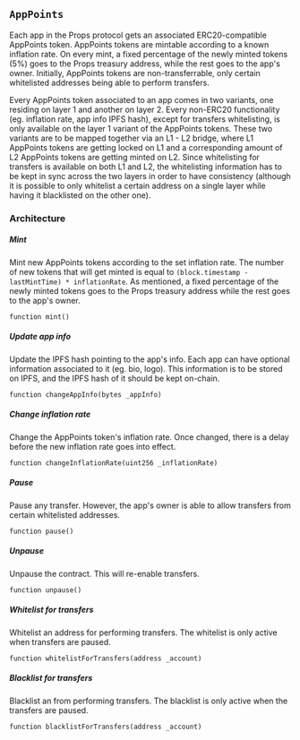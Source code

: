 ## `AppPoints`

Each app in the Props protocol gets an associated ERC20-compatible AppPoints token. AppPoints tokens are mintable according to a known inflation rate. On every mint, a fixed percentage of the newly minted tokens (5%) goes to the Props treasury address, while the rest goes to the app's owner. Initially, AppPoints tokens are non-transferrable, only certain whitelisted addresses being able to perform transfers.

Every AppPoints token associated to an app comes in two variants, one residing on layer 1 and another on layer 2. Every non-ERC20 functionality (eg. inflation rate, app info IPFS hash), except for transfers whitelisting, is only available on the layer 1 variant of the AppPoints tokens. These two variants are to be mapped together via an L1 - L2 bridge, where L1 AppPoints tokens are getting locked on L1 and a corresponding amount of L2 AppPoints tokens are getting minted on L2. Since whitelisting for transfers is available on both L1 and L2, the whitelisting information has to be kept in sync across the two layers in order to have consistency (although it is possible to only whitelist a certain address on a single layer while having it blacklisted on the other one).

### Architecture

##### Mint

Mint new AppPoints tokens according to the set inflation rate. The number of new tokens that will get minted is equal to `(block.timestamp - lastMintTime) * inflationRate`. As mentioned, a fixed percentage of the newly minted tokens goes to the Props treasury address while the rest goes to the app's owner.

```solidity
function mint()
```

##### Update app info

Update the IPFS hash pointing to the app's info. Each app can have optional information associated to it (eg. bio, logo). This information is to be stored on IPFS, and the IPFS hash of it should be kept on-chain.

```solidity
function changeAppInfo(bytes _appInfo)
```

##### Change inflation rate

Change the AppPoints token's inflation rate. Once changed, there is a delay before the new inflation rate goes into effect.

```solidity
function changeInflationRate(uint256 _inflationRate)
```

##### Pause

Pause any transfer. However, the app's owner is able to allow transfers from certain whitelisted addresses.

```solidity
function pause()
```

##### Unpause

Unpause the contract. This will re-enable transfers.

```solidity
function unpause()
```

##### Whitelist for transfers

Whitelist an address for performing transfers. The whitelist is only active when transfers are paused.

```solidity
function whitelistForTransfers(address _account)
```

##### Blacklist for transfers

Blacklist an from performing transfers. The blacklist is only active when the transfers are paused.

```solidity
function blacklistForTransfers(address _account)
```
